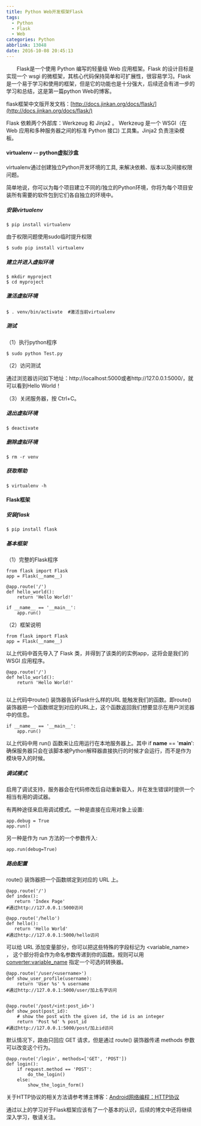 ```yaml
---
title: Python Web开发框架Flask
tags:
  - Python
  - Flask
  - Web
categories: Python
abbrlink: 13048
date: 2016-10-08 20:45:13
---
```



　　Flask是一个使用 Python 编写的轻量级 Web 应用框架。Flask 的设计目标是实现一个 wsgi 的微框架，其核心代码保持简单和可扩展性，很容易学习。Flask是一个易于学习和使用的框架，但是它的功能也是十分强大，后续还会有进一步的学习和总结，这是第一篇python Web的博客。

<!--more-->

flask框架中文版开发文档：[http://docs.jinkan.org/docs/flask/](http://docs.jinkan.org/docs/flask/)

Flask 依赖两个外部库：Werkzeug 和 Jinja2 。 Werkzeug 是一个 WSGI（在 Web 应用和多种服务器之间的标准 Python 接口) 工具集。Jinja2 负责渲染模板。

#### virtualenv -- python虚拟沙盒

virtualenv通过创建独立Python开发环境的工具, 来解决依赖、版本以及间接权限问题。

简单地说，你可以为每个项目建立不同的/独立的Python环境，你将为每个项目安装所有需要的软件包到它们各自独立的环境中。

##### 安装virtualenv

```
$ pip install virtualenv
```
由于权限问题使用sudo临时提升权限

```
$ sudo pip install virtualenv
```

##### 建立并进入虚拟环境

```
$ mkdir myproject
$ cd myproject
```


##### 激活虚拟环境

```
$ . venv/bin/activate  #激活当前virtualenv
```

##### 测试

（1）执行python程序

```
$ sudo python Test.py
```

（2）访问测试

通过浏览器访问如下地址：http://localhost:5000或者http://127.0.0.1:5000/，就可以看到Hello World！

（3）关闭服务器，按 Ctrl+C。

##### 退出虚拟环境

```
$ deactivate
```

##### 删除虚拟环境

```
$ rm -r venv
```

##### 获取帮助

```
$ virtualenv -h
```

#### Flask框架

##### 安装flask

```
$ pip install flask
```

##### 基本框架

（1）完整的Flask程序

```
from flask import Flask
app = Flask(__name__)

@app.route('/')
def hello_world():
    return 'Hello World!'

if __name__ == '__main__':
    app.run()
```

（2）框架说明

```
from flask import Flask
app = Flask(__name__)
```
以上代码中首先导入了 Flask 类，并得到了该类的的实例app，这将会是我们的 WSGI 应用程序。

```
@app.route('/')
def hello_world():
    return 'Hello World!'
 
```
以上代码中route() 装饰器告诉Flask什么样的URL 能触发我们的函数。即route() 装饰器把一个函数绑定到对应的URL上，这个函数返回我们想要显示在用户浏览器中的信息。

```
if __name__ == '__main__':
    app.run()
```

以上代码中用 run() 函数来让应用运行在本地服务器上。其中 if __name__ == '__main__': 确保服务器只会在该脚本被Python解释器直接执行的时候才会运行，而不是作为模块导入的时候。



##### 调试模式

启用了调试支持，服务器会在代码修改后自动重新载入，并在发生错误时提供一个相当有用的调试器。

有两种途径来启用调试模式。一种是直接在应用对象上设置:


```
app.debug = True
app.run()
```

另一种是作为 run 方法的一个参数传入:

```
app.run(debug=True)
```

##### 路由配置

route() 装饰器把一个函数绑定到对应的 URL 上。
 
 ```
@app.route('/')
def index():
    return 'Index Page'
#通过http://127.0.0.1:5000访问

@app.route('/hello')
def hello():
    return 'Hello World'
#通过http://127.0.0.1:5000/hello访问
```

可以给 URL 添加变量部分，你可以把这些特殊的字段标记为 <variable_name> ， 这个部分将会作为命名参数传递到你的函数。规则可以用 <converter:variable_name> 指定一个可选的转换器。
 
```
@app.route('/user/<username>')
def show_user_profile(username):
    return 'User %s' % username
#通过http://127.0.0.1:5000/user/加上名字访问


@app.route('/post/<int:post_id>')
def show_post(post_id):
    # show the post with the given id, the id is an integer
    return 'Post %d' % post_id
#通过http://127.0.0.1:5000/post/加上id访问
```

默认情况下，路由只回应 GET 请求，但是通过 route() 装饰器传递 methods 参数可以改变这个行为。

```
@app.route('/login', methods=['GET', 'POST'])
def login():
    if request.method == 'POST':
        do_the_login()
    else:
        show_the_login_form()
```

关于HTTP协议的相关方法请参考博主博客：[Android网络编程：HTTP协议](http://www.line-coding.tech/index.php/2016/08/22/android-http-2/)

通过以上的学习对于Flask框架应该有了一个基本的认识，后续的博文中还将继续深入学习，敬请关注。

